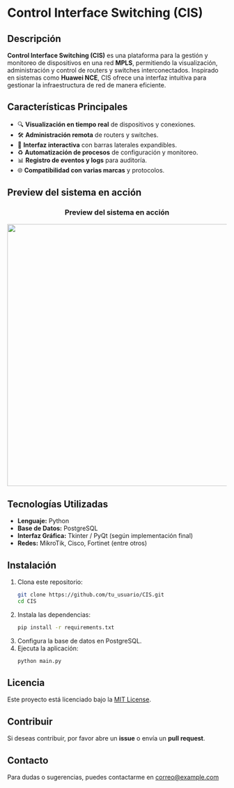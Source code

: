 # Control Interface Switching (CIS)

## Descripción
**Control Interface Switching (CIS)** es una plataforma para la gestión y monitoreo de dispositivos en una red **MPLS**, permitiendo la visualización, administración y control de routers y switches interconectados. Inspirado en sistemas como **Huawei NCE**, CIS ofrece una interfaz intuitiva para gestionar la infraestructura de red de manera eficiente.

## Características Principales
- 🔍 **Visualización en tiempo real** de dispositivos y conexiones.
- 🛠️ **Administración remota** de routers y switches.
- 🎨 **Interfaz interactiva** con barras laterales expandibles.
- ♻️ **Automatización de procesos** de configuración y monitoreo.
- 📊 **Registro de eventos y logs** para auditoría.
- 🌐 **Compatibilidad con varias marcas** y protocolos.

## Preview del sistema en acción
<h3 align="center">Preview del sistema en acción</h3>
<p align="center">
  <img src="docs/Design/readme-images/14.png" width="600"/>
</p>


## Tecnologías Utilizadas
- **Lenguaje:** Python
- **Base de Datos:** PostgreSQL
- **Interfaz Gráfica:** Tkinter / PyQt (según implementación final)
- **Redes:** MikroTik, Cisco, Fortinet (entre otros)

## Instalación
1. Clona este repositorio:
   ```bash
   git clone https://github.com/tu_usuario/CIS.git
   cd CIS
   ```
2. Instala las dependencias:
   ```bash
   pip install -r requirements.txt
   ```
3. Configura la base de datos en PostgreSQL.
4. Ejecuta la aplicación:
   ```bash
   python main.py
   ```

## Licencia
Este proyecto está licenciado bajo la [MIT License](LICENSE).

## Contribuir
Si deseas contribuir, por favor abre un **issue** o envía un **pull request**.

## Contacto
Para dudas o sugerencias, puedes contactarme en [correo@example.com](notificaciones.netaplication@gmail.com)

